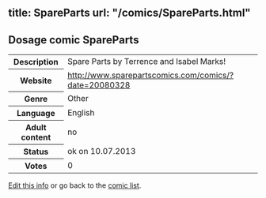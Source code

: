 title: SpareParts
url: "/comics/SpareParts.html"
---
Dosage comic SpareParts
-----------------------------------------

<p id="msg"></p>
<script type="text/javascript">
if (window.location.search === '?edit_info_mail=sent_ok') {
  var elem = document.getElementById("msg");
  elem.innerHTML = 'Edited information sucessfully sent for review, which is usually done daily. Thanks!';
  elem.className = 'ok';
}
</script>
<table class="comicinfo">
<tr>
<th>Description</th><td>Spare Parts by Terrence and Isabel Marks!</td>
</tr>
<tr>
<th>Website</th><td><a href="http://www.sparepartscomics.com/comics/?date=20080328">http://www.sparepartscomics.com/comics/?date=20080328</a></td>
</tr>
<tr>
<th>Genre</th><td>Other</td>
</tr>
<tr>
<th>Language</th><td>English</td>
</tr>
<tr>
<th>Adult content</th><td>no</td>
</tr>
<tr>
<th>Status</th><td>ok on 10.07.2013</td>
</tr>
<tr>
<th>Votes</th><td>0</td>
</tr>
</table>

[Edit this info](SpareParts_edit.html) or go back to the [comic list](../comic-index.html).
